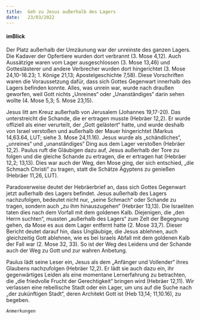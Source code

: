 ```yaml
---
title:  Geh zu Jesus außerhalb des Lagers
date:   23/03/2022
---
```


#### imBlick

Der Platz außerhalb der Umzäunung war der unreinste des ganzen Lagers. Die Kadaver der Opfertiere wurden dort verbrannt (3. Mose 4,12). Auch Aussätzige waren vom Lager ausgeschlossen (3. Mose 13,46) und Gotteslästerer und andere Verbrecher wurden dort hingerichtet (3. Mose 24,10-16.23; 1. Könige 21,13; Apostelgeschichte 7,58). Diese Vorschriften waren die Voraussetzung dafür, dass sich Gottes Gegenwart innerhalb des Lagers befinden konnte. Alles, was unrein war, wurde nach draußen geworfen, weil Gott nichts „Unreines“ oder „Unanständiges“ darin sehen wollte (4. Mose 5,3; 5. Mose 23,15).

Jesus litt am Kreuz außerhalb von Jerusalem (Johannes 19,17-20). Das unterstreicht die Schande, die er ertragen musste (Hebräer 12,2). Er wurde offiziell als einer verurteilt, der „Gott gelästert“ hatte, und wurde deshalb von Israel verstoßen und außerhalb der Mauer hingerichtet (Markus 14,63.64, LUT; siehe 3. Mose 24,11.16). Jesus wurde als „schändliches“, „unreines“ und „unanständiges“ Ding aus dem Lager verstoßen (Hebräer 12,2). Paulus ruft die Gläubigen dazu auf, Jesus außerhalb der Tore zu folgen und die gleiche Schande zu ertragen, die er ertragen hat (Hebräer 12,2; 13,13). Dies war auch der Weg, den Mose ging, der sich entschied, „die Schmach Christi“ zu tragen, statt die Schätze Ägyptens zu genießen (Hebräer 11,26, LUT).

Paradoxerweise deutet der Hebräerbrief an, dass sich Gottes Gegenwart jetzt außerhalb des Lagers befindet. Jesus außerhalb des Lagers nachzufolgen, bedeutet nicht nur, „seine Schmach“ oder Schande zu tragen, sondern auch „zu ihm hinauszugehen“ (Hebräer 13,13). Die Israeliten taten dies nach dem Vorfall mit dem goldenen Kalb. Diejenigen, die „den Herrn suchten“, mussten „außerhalb des Lagers“ zum Zelt der Begegnung gehen, da Mose es aus dem Lager entfernt hatte (2. Mose 33,7). Dieser Bericht deutet darauf hin, dass Ungläubige, die Jesus ablehnen, auch gleichzeitig Gott ablehnen, wie es bei Israels Abfall mit dem goldenen Kalb der Fall war (2. Mose 32, 33). So ist der Weg des Leidens und der Schande auch der Weg zu Gott und zur wahren Anbetung.

Paulus lädt seine Leser ein, Jesus als dem „Anfänger und Vollender“ ihres Glaubens nachzufolgen (Hebräer 12,2). Er lädt sie auch dazu ein, ihr gegenwärtiges Leiden als eine momentane Lernerfahrung zu betrachten, die „die friedvolle Frucht der Gerechtigkeit“ bringen wird (Hebräer 12,11). Wir verlassen eine rebellische Stadt oder ein Lager, um uns auf die Suche nach „der zukünftigen Stadt“, deren Architekt Gott ist (Heb 13,14; 11,10.16), zu begeben.


`Anmerkungen`
